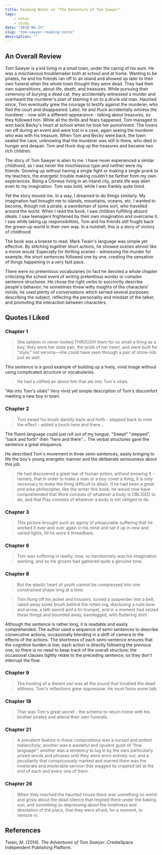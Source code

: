 ```yaml
---
title: Reading Notes on "The Adventure of Tom Sawyer"
tags:
    - notes
    - study
date: "2019-06-23"
slug: "tom-sawyer-reading-notes"
description: ""
---
```


## An Overall Review

Tom Sawyer is a kid living in a small town, under the caring of his aunt. He was a mischievous troublemaker both at school and at home. Wanting to be pirates, he and his friends ran off to an island and showed up later to their own funeral when the whole town thought they were dead.  They had their own superstitions, about life, death, and treasures. While pursuing their ceremony of burying a dead cat, they accidentally witnessed a murder and overheard the murderer's plan of blaming it on to a drunk old man. Haunted since, Tom eventually grew the courage to testify against the murderer, who fled the court and disappeared. Later, he and Huck accidentally witness the murderer - now with a different appearance - talking about treasures, so they followed him. While all the thrills and fears happened, Tom managed to won back Becky's heart at school when he took her punishment. The lovers ran off during an event and were lost in a cave, again seeing the murderer who was with his treasure. When Tom and Becky were back, the town sealed the cave, unknowing that the murderer was still in there, who died in hunger and despair. Tom and Huck dug up the treasures and became two rich children.

The story of Tom Sawyer is alien to me. I have never experienced a similar childhood, as I was never the mischievous type and neither were my friends. Growing up without having a single fight or making a single prank to my teachers, the energetic trouble making couldn't be farther from my own experiences. Being a Chinese living in an inland city, pirate life was alien even to my imagination. Tom was bold, while I was frankly quite timid.

Yet the story moved me. In a way, I dreamed to do things similarly. My imagination had brought me to islands, mountains, oceans, etc. I wanted to become, though not a pirate, a swordsman of some sort, who travelled around the world. When I read the book, I saw children fulfilling absurd ideals. I saw teenagers frightened by their own imagination and overcame it. I saw while taking up responsibilities, Tom and his friends still fought back the grown-up world in their own way. In a nutshell, this is a story of victory of childhood.

The book was a breeze to read. Mark Twain's language was simple yet effective. By stitching together short actions, he showed scenes almost like a movie would. Especially for thrilling scenes - witnessing the murder for example, the short sentences followed one by one, creating the sensation of things happening in a very fast pace. 

There were no pretentious vocabularies (in fact he devoted a whole chapter criticizing the school event of writing pretentious words) or complex sentence structures. He chose the right verbs to succinctly describe people's behavior; he sometimes threw witty insights of the characters' minds; he used plenty of conversations which served several purposes: describing the subject, reflecting the personality and mindset of the talker, and promoting the interaction between characters.

## Quotes I Liked

### Chapter 1

> She seldom or never looked THROUGH them for so small a thing as a boy; they were her state pair, the pride of her heart, and were built for "style," not service—she could have seen through a pair of stove-lids just as well.

This sentence is a good example of building up a lively, vivid image without using complicated structure or vocabularies. 

> He had a citified air about him that ate into Tom's vitals.

"Ate into Tom's vitals" Very vivid yet simple description of Tom's discomfort meeting a new boy in town.

### Chapter 2

> Tom swept his brush daintily back and forth - stepped back to note the effect - added a touch here and there...

The fluent language could just roll out of my tongue. "Swept" "stepped", "back and forth" then "here and there"… The verbal structures gave the sentence a great eloquence. 

He described Tom's movement in three semi-sentences, easily bringing to life the boy's young energetic manner and the deliberate seriousness about this job. 

> He had discovered a great law of human action, without knowing it - namely, that in order to make a man or a boy covet a thing, it is only necessary to make the thing difficult to attain. If he had been a great and wise philosopher, like the writer this book, he would now have comprehended that Work consists of whatever a body is OBLIGED to do, and that Play consists of whatever a body is not obliged to do.

### Chapter 3

> This picture brought such an agony of pleasurable suffering that he worked it over and over again in his mind and set it up in new and varied lights, till he wore it threadbare.

### Chapter 6

> Tom was suffering in reality, now, so handsomely was his imagination working, and so his groans had gathered quite a genuine tone. 

### Chapter 8

> But the elastic heart of youth cannot be compressed into one constrained shape long at a time.

> Tom flung off his jacket and trousers, turned a suspender into a belt, raked away some brush behind the rotten log, disclosing a rude bow and arrow, a lath sword and a tin trumpet, and in a moment had seized these things and bounded away, barelegged, with fluttering shirt.

Although the sentence is rather long, it is readable and easily comprehended. The author used a sequence of semi-sentences to describe consecutive actions, occasionally blending in a shift of camera to the effects of the actions. The shortness of each semi-sentence ensures that the cognitive burden is low; each action is directly following the previous one, so there is no need to keep track of the overall structure; the occasional clauses tightly relate to the preceding sentence, so they don't interrupt the flow. 

### Chapter 9

> The hooting of a distant owl was all the sound that troubled the dead stillness. Tom's reflections grew oppressive. He must force some talk.

### Chapter 18

> That was Tom's great secret - the scheme to return home with his brother pirates and attend their own funerals.

### Chapter 21

> A prevalent feature in these compositions was a nursed and petted melancholy; another was a wasteful and opulent gush of "fine language"; another was a tendency to lug in by the ears particularly prized words and phrases until they were worn entirely out; and a peculiarity that conspicuously marked and marred them was the inveterate and intolerable sermon that wagged its crippled tail at the end of each and every one of them.

### Chapter 26

> When they reached the haunted house there was something so weird and grisly about the dead silence that reigned there under the baking sun, and something so depressing about the loneliness and desolation of the place, that they were afraid, for a moment, to venture in.

## References

Twain, M. (2014). _The Adventures of Tom Sawyer_. CreateSpace Independent Publishing Platform.

